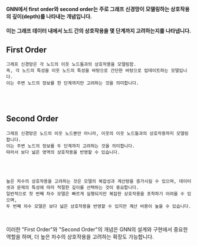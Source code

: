 #### GNN에서 first order와 second order는 주로 그래프 신경망이 모델링하는 상호작용의 깊이(depth)를 나타내는 개념입니다.
#### 이는 그래프 데이터 내에서 노드 간의 상호작용을 몇 단계까지 고려하는지를 나타냅니다.

## First Order

```
그래프 신경망은 각 노드의 이웃 노드들과의 상호작용을 모델링함.
즉, 각 노드의 특성을 이웃 노드의 특성을 바탕으로 간단한 바탕으로 업데이트하는 모델입니다.
이는 주변 노드의 정보를 한 단계까지만 고려하는 것을 의미합니다.
```

<br>
<br>

## Second Order

```
그래프 신경망은 노드의 이웃 노드뿐만 아니라, 이웃의 이웃 노드들과의 상호작용까지 모델링합니다.
이는 주변 노드의 정보를 두 단계까지 고려하는 것을 의미합니다.
따라서 보다 넓은 영역의 상호작용을 반영할 수 있습니다.
```

<br>
<br>

```
높은 차수의 상호작용을 고려하는 것은 모델의 복잡성과 계산량을 증가시킬 수 있으며, 데이터셋과 문제의 특성에 따라 적절한 깊이를 선택하는 것이 중요합니다.
일반적으로 첫 번째 차수 모델은 빠르게 실행되지만 복잡한 상호작용을 포착하기 어려울 수 있으며,
두 번째 차수 모델은 보다 넓은 상호작용을 반영할 수 있지만 계산 비용이 높을 수 있습니다.
```

<br>

이러한 "First Order"와 "Second Order"의 개념은 GNN의 설계와 구현에서 중요한 역할을 하며, 더 높은 차수의 상호작용을 고려하는 확장도 가능합니다.
